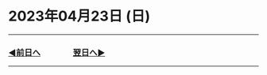 # 2023年04月23日 (日)

---

### [◀️前日へ](https://github.com/yuasys/chatty-journal/blob/main/2023/04/2023-04-22.md)&emsp;&emsp;&emsp;&emsp;[翌日へ▶️](https://github.com/yuasys/chatty-journal/blob/main/2023/04/2023-04-24.md)

---
